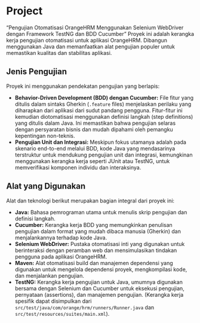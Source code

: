 # Project

“Pengujian Otomatisasi OrangeHRM Menggunakan Selenium WebDriver dengan Framework TestNG dan BDD Cucumber”
Proyek ini adalah kerangka kerja pengujian otomatisasi untuk aplikasi OrangeHRM. Dibangun menggunakan Java dan memanfaatkan alat pengujian populer untuk memastikan kualitas dan stabilitas aplikasi.

## Jenis Pengujian

Proyek ini menggunakan pendekatan pengujian yang berlapis:

*   **Behavior-Driven Development (BDD) dengan Cucumber:** File fitur yang ditulis dalam sintaks Gherkin (`.feature` files) menjelaskan perilaku yang diharapkan dari aplikasi dari sudut pandang pengguna. Fitur-fitur ini kemudian diotomatisasi menggunakan definisi langkah (step definitions) yang ditulis dalam Java. Ini memastikan bahwa pengujian selaras dengan persyaratan bisnis dan mudah dipahami oleh pemangku kepentingan non-teknis.
*   **Pengujian Unit dan Integrasi:** Meskipun fokus utamanya adalah pada skenario end-to-end melalui BDD, kode Java yang mendasarinya terstruktur untuk mendukung pengujian unit dan integrasi, kemungkinan menggunakan kerangka kerja seperti JUnit atau TestNG, untuk memverifikasi komponen individu dan interaksinya.

## Alat yang Digunakan

Alat dan teknologi berikut merupakan bagian integral dari proyek ini:

*   **Java:** Bahasa pemrograman utama untuk menulis skrip pengujian dan definisi langkah.
*   **Cucumber:** Kerangka kerja BDD yang memungkinkan penulisan pengujian dalam format yang mudah dibaca manusia (Gherkin) dan menjalankannya terhadap kode Java.
*   **Selenium WebDriver:** Pustaka otomatisasi inti yang digunakan untuk berinteraksi dengan peramban web dan mensimulasikan tindakan pengguna pada aplikasi OrangeHRM.
*   **Maven:** Alat otomatisasi build dan manajemen dependensi yang digunakan untuk mengelola dependensi proyek, mengkompilasi kode, dan menjalankan pengujian.
*   **TestNG:** Kerangka kerja pengujian untuk Java, umumnya digunakan bersama dengan Selenium dan Cucumber untuk eksekusi pengujian, pernyataan (assertions), dan manajemen pengujian. (Kerangka kerja spesifik dapat disimpulkan dari `src/test/java/com/orange/hrm/runners/Runner.java` dan `src/test/resources/suites/main.xml`).
